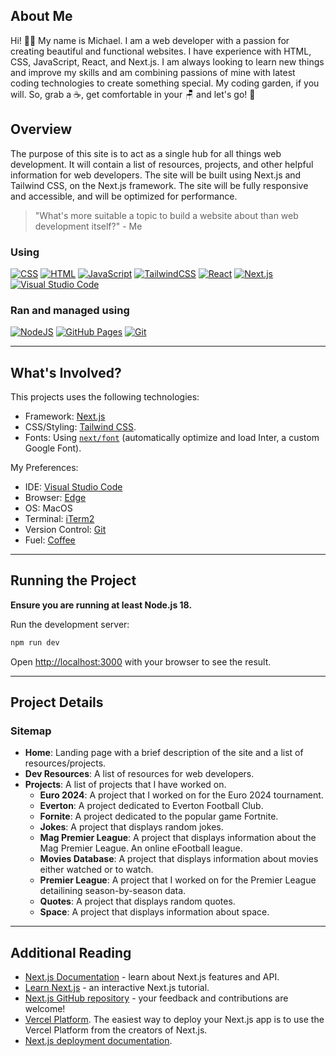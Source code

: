 ## About Me

  Hi! 👋🏻 My name is Michael. I am a web developer with a passion for creating beautiful and functional websites. I have experience with HTML, CSS, JavaScript, React, and Next.js. I am always looking to learn new things and improve my skills and am combining passions of mine with latest coding technologies to create something special. My coding garden, if you will. So, grab a ☕, get comfortable in your 🪑 and let's go! 🚀

## Overview

  The purpose of this site is to act as a single hub for all things web development. It will contain a list of resources, projects, and other helpful information for web developers. The site will be built using Next.js and Tailwind CSS, on the Next.js framework. The site will be fully responsive and accessible, and will be optimized for performance.

  > "What's more suitable a topic to build a website about than web development itself?" - Me

### Using
  [![CSS](https://img.shields.io/badge/CSS-1572B6?logo=css3&logoColor=fff)](#) [![HTML](https://img.shields.io/badge/HTML-%23E34F26.svg?logo=html5&logoColor=white)](#) [![JavaScript](https://img.shields.io/badge/JavaScript-F7DF1E?logo=javascript&logoColor=000)](#) 	[![TailwindCSS](https://img.shields.io/badge/Tailwind%20CSS-%2338B2AC.svg?logo=tailwind-css&logoColor=white)](#) [![React](https://img.shields.io/badge/React-%2320232a.svg?logo=react&logoColor=%2361DAFB)](#) [![Next.js](https://img.shields.io/badge/Next.js-black?logo=next.js&logoColor=white)](#) [![Visual Studio Code](https://custom-icon-badges.demolab.com/badge/Visual%20Studio%20Code-0078d7.svg?logo=vsc&logoColor=white)](#)

### Ran and managed using
  [![NodeJS](https://img.shields.io/badge/Node.js-6DA55F?logo=node.js&logoColor=white)](#) [![GitHub Pages](https://img.shields.io/badge/GitHub%20Pages-121013?logo=github&logoColor=white)](#) [![Git](https://img.shields.io/badge/Git-F05032?logo=git&logoColor=fff)](#)

---

## What's Involved?

This projects uses the following technologies:

  - Framework: [Next.js](https://nextjs.org/)
  - CSS/Styling: [Tailwind CSS](https://tailwindcss.com/).
  - Fonts: Using [`next/font`](https://nextjs.org/docs/basic-features/font-optimization) (automatically optimize and load Inter, a custom Google Font).

My Preferences:

  - IDE: [Visual Studio Code](https://code.visualstudio.com/)
  - Browser: [Edge](https://www.microsoft.com/en-us/edge)
  - OS: MacOS
  - Terminal: [iTerm2](https://iterm2.com/)
  - Version Control: [Git](https://git-scm.com/)
  - Fuel: [Coffee](caffenero.com)

---

## Running the Project

**Ensure you are running at least Node.js 18.**


Run the development server:

```bash
npm run dev
```

Open [http://localhost:3000](http://localhost:3000) with your browser to see the result.

---

## Project Details

### Sitemap

+ **Home**: Landing page with a brief description of the site and a list of resources/projects.
+ **Dev Resources**: A list of resources for web developers.
+ **Projects**: A list of projects that I have worked on.
  - **Euro 2024**: A project that I worked on for the Euro 2024 tournament.
  - **Everton**: A project dedicated to Everton Football Club.
  - **Fornite**: A project dedicated to the popular game Fortnite.
  - **Jokes**: A project that displays random jokes.
  - **Mag Premier League**: A project that displays information about the Mag Premier League. An online eFootball league.
  - **Movies Database**: A project that displays information about movies either watched or to watch.
  - **Premier League**: A project that I worked on for the Premier League detailining season-by-season data.
  - **Quotes**: A project that displays random quotes.
  - **Space**: A project that displays information about space.

---

## Additional Reading

- [Next.js Documentation](https://nextjs.org/docs) - learn about Next.js features and API.
- [Learn Next.js](https://nextjs.org/learn) - an interactive Next.js tutorial.
- [Next.js GitHub repository](https://github.com/vercel/next.js/) - your feedback and contributions are welcome!
- [Vercel Platform](https://vercel.com/new?utm_medium=default-template&filter=next.js&utm_source=create-next-app&utm_campaign=create-next-app-readme). The easiest way to deploy your Next.js app is to use the Vercel Platform from the creators of Next.js.
- [Next.js deployment documentation](https://nextjs.org/docs/deployment).